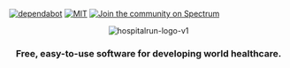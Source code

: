 [![dependabot](https://badgen.net/dependabot/dependabot/dependabot-core/?icon=dependabot)](https://github.com/HospitalRun/{{pkg.url}})  [![MIT](https://badgen.net/github/license/HospitalRun/{{pkg.url}})](https://github.com/HospitalRun/{{pkg.url}}/blob/master/LICENSE) [![Join the community on Spectrum](https://withspectrum.github.io/badge/badge.svg)](https://spectrum.chat/hospitalrun)
<div align="center">
   
![hospitalrun-logo-v1](https://github.com/HospitalRun/design/blob/master/logo/logo-on-transparent.png)
   
</div>

<div align="center">
   
### Free, easy-to-use software for developing world healthcare.

</div>
